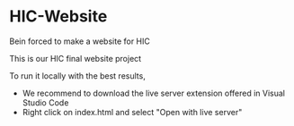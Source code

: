 # HIC-Website
Bein forced to make a website for HIC

This is our HIC final website project

To run it locally with the best results,
- We recommend to download the live server extension offered in Visual Studio Code
- Right click on index.html and select "Open with live server"
